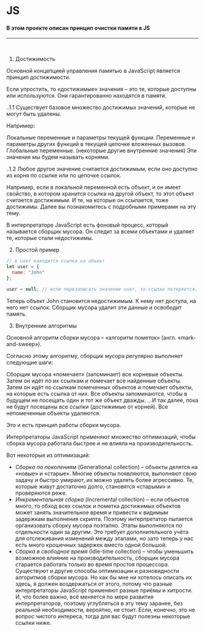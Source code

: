 #            JS
#### В этом проекте описан принцип очистки памяти в JS
<hr>

<br>

1. Достижимость

Основной концепцией управления памятью в JavaScript является принцип достижимости.

Если упростить, то «достижимые» значения – это те, которые доступны или используются. Они гарантированно находятся в памяти.

..1.1 Существует базовое множество достижимых значений, которые не могут быть удалены.

Например:

Локальные переменные и параметры текущей функции.
Переменные и параметры других функций в текущей цепочке вложенных вызовов.
Глобальные переменные.
(некоторые другие внутренние значения)
Эти значения мы будем называть корнями.

..1.2 Любое другое значение считается достижимым, если оно доступно из корня по ссылке или по цепочке ссылок.

Например, если в локальной переменной есть объект, и он имеет свойство, в котором хранится ссылка на другой объект, то этот объект считается достижимым. И те, на которые он ссылается, тоже достижимы. Далее вы познакомитесь с подробными примерами на эту тему.

В интерпретаторе JavaScript есть фоновый процесс, который называется сборщик мусора. Он следит за всеми объектами и удаляет те, которые стали недостижимы.


2. Простой пример


```js
// в user находится ссылка на объект
let user = {
  name: "John"
};

user = null; // если перезаписать значение user, то ссылка потеряется.
```
Теперь объект John становится недостижимым. К нему нет доступа, на него нет ссылок. Сборщик мусора удалит эти данные и освободит память.

3. Внутренние алгоритмы


Основной алгоритм сборки мусора – «алгоритм пометок» (англ. «mark-and-sweep»).

Согласно этому алгоритму, сборщик мусора регулярно выполняет следующие шаги:

Сборщик мусора «помечает» (запоминает) все корневые объекты.
Затем он идёт по их ссылкам и помечает все найденные объекты.
Затем он идёт по ссылкам помеченных объектов и помечает объекты, на которые есть ссылка от них. Все объекты запоминаются, чтобы в будущем не посещать один и тот же объект дважды.
…И так далее, пока не будут посещены все ссылки (достижимые от корней).
Все непомеченные объекты удаляются.

Это и есть принцип работы сборки мусора.

Интерпретаторы JavaScript применяют множество оптимизаций, чтобы сборка мусора работала быстрее и не влияла на производительность.

Вот некоторые из оптимизаций:

- *Сборка по поколениям* (Generational collection) – объекты делятся на «новые» и «старые». Многие объекты появляются, выполняют свою задачу и быстро умирают, их можно удалять более агрессивно. Те, которые живут достаточно долго, становятся «старыми» и проверяются реже.
- *Инкрементальная сборка* (Incremental collection) – если объектов много, то обход всех ссылок и пометка достижимых объектов может занять значительное время и привести к видимым задержкам выполнения скрипта. Поэтому интерпретатор пытается организовать сборку мусора поэтапно. Этапы выполняются по отдельности один за другим. Это требует дополнительного учёта для отслеживания изменений между этапами, но зато теперь у нас есть много крошечных задержек вместо одной большой.
- *Сборка в свободное время* (Idle-time collection) – чтобы уменьшить возможное влияние на производительность, сборщик мусора старается работать только во время простоя процессора.
Существуют и другие способы оптимизации и разновидности алгоритмов сборки мусора. Но как бы мне ни хотелось описать их здесь, я должен воздержаться от этого, потому что разные интерпретаторы JavaScript применяют разные приёмы и хитрости. И, что более важно, всё меняется по мере развития интерпретаторов, поэтому углубляться в эту тему заранее, без реальной необходимости, вероятно, не стоит. Если, конечно, это не вопрос чистого интереса, тогда для вас будут полезны некоторые ссылки ниже.
